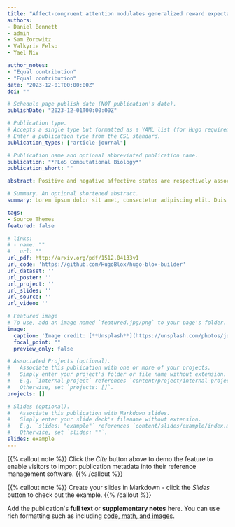 ```yaml
---
title: "Affect-congruent attention modulates generalized reward expectations"
authors:
- Daniel Bennett
- admin
- Sam Zorowitz
- Valkyrie Felso
- Yael Niv

author_notes:
- "Equal contribution"
- "Equal contribution"
date: "2023-12-01T00:00:00Z"
doi: ""

# Schedule page publish date (NOT publication's date).
publishDate: "2023-12-01T00:00:00Z"

# Publication type.
# Accepts a single type but formatted as a YAML list (for Hugo requirements).
# Enter a publication type from the CSL standard.
publication_types: ["article-journal"]

# Publication name and optional abbreviated publication name.
publication: "*PLoS Computational Biology*"
publication_short: ""

abstract: Positive and negative affective states are respectively associated with optimistic and pessimistic expectations regarding future reward. One mechanism that might underlie these affect-related expectation biases is attention to positive- versus negative-valence features (e.g., attending to the positive reviews of a restaurant versus its expensive price). Here we tested the effects of experimentally induced positive and negative affect on feature-based attention in 120 participants completing a compound-generalization task with eye-tracking. We found that participants’ reward expectations for novel compound stimuli were modulated in an affect-congruent way: positive affect induction increased reward expectations for compounds, whereas negative affect induction decreased reward expectations. Computational modelling and eye-tracking analyses each revealed that these effects were driven by affect-congruent changes in participants’ allocation of attention to high- versus low-value features of compounds. These results provide mechanistic insight into a process by which affect produces biases in generalized reward expectations.

# Summary. An optional shortened abstract.
summary: Lorem ipsum dolor sit amet, consectetur adipiscing elit. Duis posuere tellus ac convallis placerat. Proin tincidunt magna sed ex sollicitudin condimentum.

tags:
- Source Themes
featured: false

# links:
# - name: ""
#   url: ""
url_pdf: http://arxiv.org/pdf/1512.04133v1
url_code: 'https://github.com/HugoBlox/hugo-blox-builder'
url_dataset: ''
url_poster: ''
url_project: ''
url_slides: ''
url_source: ''
url_video: ''

# Featured image
# To use, add an image named `featured.jpg/png` to your page's folder. 
image:
  caption: 'Image credit: [**Unsplash**](https://unsplash.com/photos/jdD8gXaTZsc)'
  focal_point: ""
  preview_only: false

# Associated Projects (optional).
#   Associate this publication with one or more of your projects.
#   Simply enter your project's folder or file name without extension.
#   E.g. `internal-project` references `content/project/internal-project/index.md`.
#   Otherwise, set `projects: []`.
projects: []

# Slides (optional).
#   Associate this publication with Markdown slides.
#   Simply enter your slide deck's filename without extension.
#   E.g. `slides: "example"` references `content/slides/example/index.md`.
#   Otherwise, set `slides: ""`.
slides: example
---
```


{{% callout note %}}
Click the *Cite* button above to demo the feature to enable visitors to import publication metadata into their reference management software.
{{% /callout %}}

{{% callout note %}}
Create your slides in Markdown - click the *Slides* button to check out the example.
{{% /callout %}}

Add the publication's **full text** or **supplementary notes** here. You can use rich formatting such as including [code, math, and images](https://docs.hugoblox.com/content/writing-markdown-latex/).
